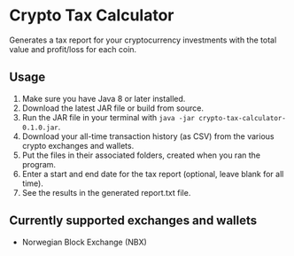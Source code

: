 # Crypto Tax Calculator

Generates a tax report for your cryptocurrency investments with the total value and profit/loss for each coin.

## Usage
1. Make sure you have Java 8 or later installed.
2. Download the latest JAR file or build from source.
3. Run the JAR file in your terminal with `java -jar crypto-tax-calculator-0.1.0.jar`.
4. Download your all-time transaction history (as CSV) from the various crypto exchanges and wallets.
5. Put the files in their associated folders, created when you ran the program.
6. Enter a start and end date for the tax report (optional, leave blank for all time).
7. See the results in the generated report.txt file.

## Currently supported exchanges and wallets
- Norwegian Block Exchange (NBX)